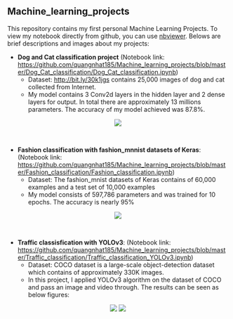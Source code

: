 ## Machine_learning_projects
This repository contains my first personal Machine Learning Projects. To view my notebook directly from github, you can use [nbviewer](https://nbviewer.jupyter.org/). Belows are brief descriptions and images about my projects: 

- **Dog and Cat classification project** (Notebook link: https://github.com/quangnhat185/Machine_learning_projects/blob/master/Dog_Cat_classification/Dog_Cat_classification.ipynb)  
  - Dataset: http://bit.ly/30k1jgs contains 25,000 images of dog and cat collected from Internet. 
  - My model contains 3 Conv2d layers in the hidden layer and 2 dense layers for output. In total there are approximately 13 millions parameters. The accuracy of my model achieved was 87.8%.
  
<p align="center">
  <img src="https://github.com/quangnhat185/Machine_learning_projects/blob/master/Dog_Cat_classification/Dog_cat_prediction.png">
</p>
<br>

- **Fashion classification with fashion_mnnist datasets of Keras**: (Notebook link:  https://github.com/quangnhat185/Machine_learning_projects/blob/master/Fashion_classification/Fashion_classification.ipynb)
  - Dataset: The fashion_mnist datasets of Keras contains of 60,000 examples and a test set of 10,000 examples
  - My model consists of 597,786 parameters and was trained for 10 epochs. The accuracy is nearly 95%
<p align="center">
  <img src="https://github.com/quangnhat185/Machine_learning_projects/blob/master/Fashion_classification/F1.jpg">
</p>
<br>

- **Traffic classisfication with YOLOv3**: (Notebook link: https://github.com/quangnhat185/Machine_learning_projects/blob/master/Traffic_classification/Traffic_classification_YOLOv3.ipynb)
  - Dataset: COCO dataset is a large-scale object-detection dataset which contains of approximately 330K images. 
  - In this project, I applied YOLOv3 algorithm on the dataset of COCO and pass an image and video through. The results can be seen as below figures: 
  
<p align="center">
  <img src="https://github.com/quangnhat185/Machine_learning_projects/blob/master/Traffic_classification/T1.png">
  <img src="https://github.com/quangnhat185/Machine_learning_projects/blob/master/Traffic_classification/Vietnam_traffic.gif">
</p>
